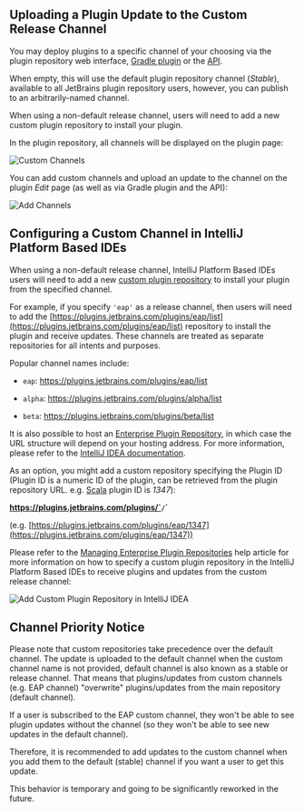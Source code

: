 [//]: # (title: Custom Release Channels)

## Uploading a Plugin Update to the Custom Release Channel

You may deploy plugins to a specific channel of your choosing via the plugin repository web interface, [Gradle plugin](http://www.jetbrains.org/intellij/sdk/docs/tutorials/build_system/deployment.html) or the [API](plugin-upload.md).

When empty, this will use the default plugin repository channel (*Stable*), available to all JetBrains plugin repository users, however, you can publish to an arbitrarily-named channel.

When using a non-default release channel, users will need to add a new custom plugin repository to install your plugin.

In the plugin repository, all channels will be displayed on the plugin page:

![Custom Channels](plugin_repository_custom_channels.png)

You can add custom channels and upload an update to the channel on the plugin *Edit* page (as well as via Gradle plugin and the API):

![Add Channels](plugin_repository_add_custom_channel.png)

## Configuring a Custom Channel in IntelliJ Platform Based IDEs

When using a non-default release channel, IntelliJ Platform Based IDEs users will need to add a new [custom plugin repository](https://www.jetbrains.com/idea/help/managing-enterprise-plugin-repositories.html) to install your plugin from the specified channel.

For example, if you specify `'eap'` as a release channel, then users will need to add the [https://plugins.jetbrains.com/plugins/eap/list](https://plugins.jetbrains.com/plugins/eap/list) repository to install the plugin and receive updates. These channels are treated as separate repositories for all intents and purposes.

Popular channel names include:

* `eap`: https://plugins.jetbrains.com/plugins/eap/list

* `alpha`: https://plugins.jetbrains.com/plugins/alpha/list

* `beta`: https://plugins.jetbrains.com/plugins/beta/list

It is also possible to host an [Enterprise Plugin Repository](https://www.jetbrains.com/idea/help/adding-plugins-to-enterprise-repositories.html), in which case the URL structure will depend on your hosting address. For more information, please refer to the [IntelliJ IDEA documentation](https://www.jetbrains.com/idea/help/managing-plugins.html).

As an option, you might add a custom repository specifying the Plugin ID (Plugin ID is a numeric ID of the plugin, can be retrieved from the plugin repository URL. e.g. [Scala](https://plugins.jetbrains.com/plugin/1347-scala) plugin ID is *1347*):

**https://plugins.jetbrains.com/plugins/`<channel>`/`<pluginId>`**

(e.g. [https://plugins.jetbrains.com/plugins/eap/1347](https://plugins.jetbrains.com/plugins/eap/1347))

Please refer to the [Managing Enterprise Plugin Repositories](https://www.jetbrains.com/help/idea/managing-plugins.html) help article for more information on how to specify a custom plugin repository in the IntelliJ Platform Based IDEs to receive plugins and updates from the custom release channel:

![Add Custom Plugin Repository in IntelliJ IDEA](intellij_custom_plugin_repository.png)

## Channel Priority Notice

Please note that custom repositories take precedence over the default channel. The update is uploaded to the default channel when the custom channel name is not provided, default channel is also known as a stable or release channel. That means that plugins/updates from custom channels (e.g. EAP channel) "overwrite" plugins/updates from the main repository (default channel).

If a user is subscribed to the EAP custom channel, they won't be able to see plugin updates without the channel (so they won't be able to see new updates in the default channel).

Therefore, it is recommended to add updates to the custom channel when you add them to the default (stable) channel if you want a user to get this update.

This behavior is temporary and going to be significantly reworked in the future.
